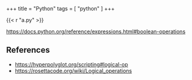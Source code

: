 +++
title = "Python"
tags = [ "python" ]
+++

{{< r "a.py" >}}

<https://docs.python.org/reference/expressions.html#boolean-operations>

## References

- <https://hyperpolyglot.org/scripting#logical-op>
- <https://rosettacode.org/wiki/Logical_operations>
